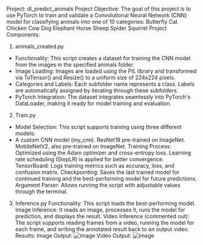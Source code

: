 Project: dl_predict_animals
Project Objective:
The goal of this project is to use PyTorch to train and validate a Convolutional Neural Network (CNN) model for classifying animals into one of 10 categories:
  Butterfly
  Cat
  Chicken
  Cow
  Dog
  Elephant
  Horse
  Sheep
  Spider
  Squirrel
  Project Components:
1. animals_created.py
- Functionality: This script creates a dataset for training the CNN model from the images in the specified animals folder.
- Image Loading: Images are loaded using the PIL library and transformed via ToTensor() and Resize() to a uniform size of 224x224 pixels.
- Categories and Labels: Each subfolder name represents a class. Labels are automatically assigned by iterating through these subfolders.
- PyTorch Integration: The dataset integrates seamlessly into PyTorch's DataLoader, making it ready for model training and evaluation.
2. Train.py
- Model Selection: This script supports training using three different models:
- A custom CNN model (my_cnn).
ResNet18 pre-trained on ImageNet.
MobileNetV2, also pre-trained on ImageNet.
Training Process:
Optimized using the Adam optimizer and cross-entropy loss.
Learning rate scheduling (StepLR) is applied for better convergence.
TensorBoard: Logs training metrics such as accuracy, loss, and confusion matrix.
Checkpointing: Saves the last trained model for continued training and the best-performing model for future predictions.
Argument Parser: Allows running the script with adjustable values through the terminal.
3. Inference.py
Functionality: This script loads the best-performing model.
Image Inference: It reads an image, processes it, runs the model for prediction, and displays the result.
Video Inference (commented out): The script supports reading frames from a video, running the model for each frame, and writing the annotated result back to an output video.
Results:
Image Output:
![image](https://github.com/user-attachments/assets/60c727c8-89d3-4674-b7aa-63fcc56bd8ad)
Video Output:
![image](https://github.com/user-attachments/assets/100ff5d6-998a-4679-a898-4688fa7a0a3e)

